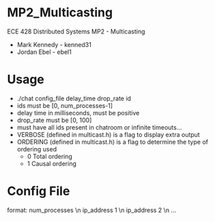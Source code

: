 MP2_Multicasting
================

ECE 428 Distributed Systems MP2 - Multicasting

- Mark Kennedy - kenned31
- Jordan Ebel  - ebel1

Usage
=====
- ./chat config_file delay_time drop_rate id
- ids must be [0, num_processes-1]
- delay time in milliseconds, must be positive
- drop_rate must be [0, 100]
- must have all ids present in chatroom or infinite timeouts...
- VERBOSE (defined in multicast.h) is a flag to display extra output
- ORDERING (defined in multicast.h) is a flag to determine the type of ordering used
    - 0 Total ordering
    - 1 Causal ordering

Config File
===========
format:
    num_processes \n
    ip_address 1 \n
    ip_address 2 \n 
    ...

